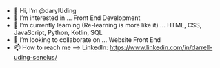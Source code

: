 - 👋 Hi, I’m @darylUding
- 👀 I’m interested in ... Front End Development
- 🌱 I’m currently learning (Re-learning is more like it) ... HTML, CSS, JavaScript, Python, Kotlin, SQL
- 💞️ I’m looking to collaborate on ... Website Front End 
- 📫 How to reach me --> LinkedIn: https://www.linkedin.com/in/darrell-uding-senelus/

<!---
darylUding/darylUding is a ✨ special ✨ repository because its `README.md` (this file) appears on your GitHub profile.
You can click the Preview link to take a look at your changes.
--->
